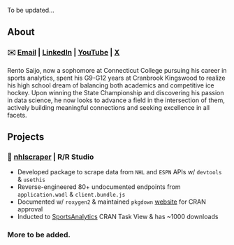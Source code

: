 To be updated...

## About
### ✉️ [Email](mailto:rentosaijo0527@gmail.com) | [LinkedIn](https://www.linkedin.com/in/rentosaijo/) | [YouTube](https://youtu.be/hGM1t6usDQ8?si=D6O6WBWfQFrLhNOu) | [X](https://x.com/RentoSaijo)
Rento Saijo, now a sophomore at Connecticut College pursuing his career in sports analytics, spent his G9-G12 years at Cranbrook Kingswood to realize his high school dream of balancing both academics and competitive ice hockey. Upon winning the State Championship and discovering his passion in data science, he now looks to advance a field in the intersection of them, actively building meaningful connections and seeking excellence in all facets.

## Projects
### 🏒 [nhlscraper](https://github.com/RentoSaijo/nhlscraper) | R/R Studio
- Developed package to scrape data from `NHL` and `ESPN` APIs w/ `devtools` & `usethis`
- Reverse-engineered 80+ undocumented endpoints from `application.wadl` & `client.bundle.js`
- Documented w/ `roxygen2` & maintained `pkgdown` [website](https://rentosaijo.github.io/nhlscraper/) for CRAN approval
- Inducted to [SportsAnalytics](https://CRAN.R-project.org/view=SportsAnalytics) CRAN Task View & has ~1000 downloads

### More to be added.
